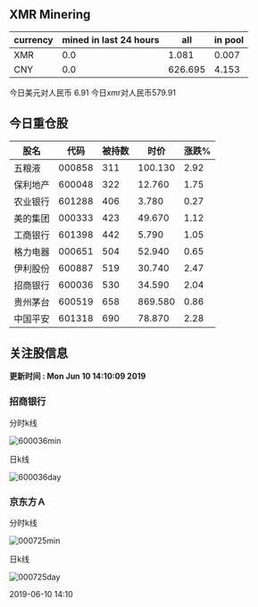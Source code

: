 ## XMR Minering

|currency|mined in last 24 hours|all|in pool|
|---|---|---|---|
|XMR|0.0|1.081|0.007|
|CNY|0.0|626.695|4.153|

今日美元对人民币 6.91	今日xmr对人民币579.91


## 今日重仓股 

|股名|代码|被持数|时价|涨跌%|
|---|---|---|---|---|
|五粮液|000858|311|100.130|2.92|
|保利地产|600048|322|12.760|1.75|
|农业银行|601288|406|3.780|0.27|
|美的集团|000333|423|49.670|1.12|
|工商银行|601398|442|5.790|1.05|
|格力电器|000651|504|52.940|0.65|
|伊利股份|600887|519|30.740|2.47|
|招商银行|600036|530|34.590|2.04|
|贵州茅台|600519|658|869.580|0.86|
|中国平安|601318|690|78.870|2.28|

## 关注股信息
**更新时间 : Mon Jun 10 14:10:09 2019**
### 招商银行 
分时k线

![600036min](http://image.sinajs.cn/newchart/min/n/sh600036.gif)

日k线

![600036day](http://image.sinajs.cn/newchart/daily/n/sh600036.gif)

### 京东方Ａ 
分时k线

![000725min](http://image.sinajs.cn/newchart/min/n/sz000725.gif)

日k线

![000725day](http://image.sinajs.cn/newchart/daily/n/sz000725.gif)

2019-06-10 14:10